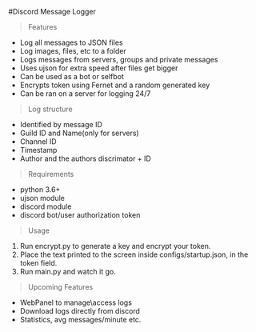 #Discord Message Logger
>Features
- Log all messages to JSON files
- Log images, files, etc to a folder
- Logs messages from servers, groups and private messages
- Uses ujson for extra speed after files get bigger
- Can be used as a bot or selfbot
- Encrypts token using Fernet and a random generated key
- Can be ran on a server for logging 24/7
>Log structure
- Identified by message ID
- Guild ID and Name(only for servers)
- Channel ID
- Timestamp
- Author and the authors discrimator + ID

>Requirements
- python 3.6+
- ujson module
- discord module
- discord bot/user authorization token

>Usage
1. Run encrypt.py to generate a key and encrypt your token.
2. Place the text printed to the screen inside configs/startup.json, in the token field.
3. Run main.py and watch it go.

>Upcoming Features
- WebPanel to manage\access logs
- Download logs directly from discord
- Statistics, avg messages/minute etc. 